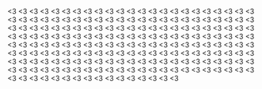 <3
<3
<3
<3
<3
<3
<3
<3
<3
<3
<3
<3
<3
<3
<3
<3
<3
<3
<3
<3
<3
<3
<3
<3
<3
<3
<3
<3
<3
<3
<3
<3
<3
<3
<3
<3
<3
<3
<3
<3
<3
<3
<3
<3
<3
<3
<3
<3
<3
<3
<3
<3
<3
<3
<3
<3
<3
<3
<3
<3
<3
<3
<3
<3
<3
<3
<3
<3
<3
<3
<3
<3
<3
<3
<3
<3
<3
<3
<3
<3
<3
<3
<3
<3
<3
<3
<3
<3
<3
<3
<3
<3
<3
<3
<3
<3
<3
<3
<3
<3
<3
<3
<3
<3
<3
<3
<3
<3
<3
<3
<3
<3
<3
<3
<3
<3
<3
<3
<3
<3
<3
<3
<3
<3
<3
<3
<3
<3
<3
<3
<3
<3
<3
<3
<3
<3
<3
<3
<3
<3
<3
<3
<3
<3
<3
<3
<3
<3
<3
<3
<3
<3
<3
<3
<3
<3
<3
<3
<3
<3
<3
<3
<3
<3
<3
<3
<3
<3
<3
<3
<3
<3
<3
<3
<3
<3
<3
<3
<3
<3
<3
<3
<3
<3
<3
<3
<3
<3
<3
<3
<3
<3
<3
<3
<3
<3
<3
<3
<3
<3